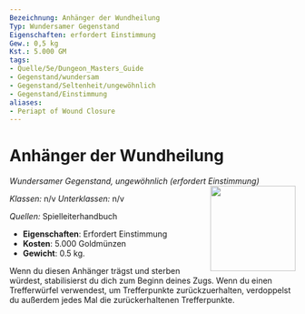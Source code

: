 ```yaml
---
Bezeichnung: Anhänger der Wundheilung
Typ: Wundersamer Gegenstand
Eigenschaften: erfordert Einstimmung
Gew.: 0,5 kg
Kst.: 5.000 GM
tags:
- Quelle/5e/Dungeon_Masters_Guide
- Gegenstand/wundersam
- Gegenstand/Seltenheit/ungewöhnlich
- Gegenstand/Einstimmung
aliases:
- Periapt of Wound Closure
---
```

# Anhänger der Wundheilung
*Wundersamer Gegenstand, ungewöhnlich (erfordert Einstimmung)*  
<img src="Anhänger-der-Wundheilung.webp" align="right" width="150">

_Klassen:_ n/v
_Unterklassen:_  n/v

_Quellen:_ Spielleiterhandbuch

- **Eigenschaften**: Erfordert Einstimmung
- **Kosten**: 5.000 Goldmünzen
- **Gewicht**: 0.5 kg.

Wenn du diesen Anhänger trägst und sterben würdest, stabilisierst du dich zum Beginn deines Zugs. Wenn du einen Trefferwürfel verwendest, um Trefferpunkte zurückzuerhalten, verdoppelst du außerdem jedes Mal die zurückerhaltenen Trefferpunkte.